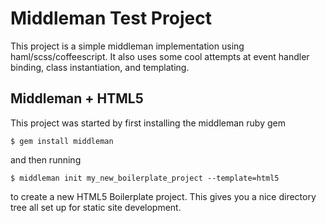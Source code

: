 Middleman Test Project
======================

This project is a simple middleman implementation using haml/scss/coffeescript. It also uses some cool attempts at event handler binding, class instantiation, and templating.


Middleman + HTML5
-----------------

This project was started by first installing the middleman ruby gem

    $ gem install middleman
    
and then running

    $ middleman init my_new_boilerplate_project --template=html5

to create a new HTML5 Boilerplate project. This gives you a nice directory tree all set up for static site development.

